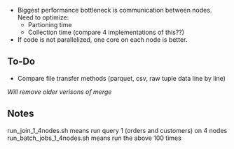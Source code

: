 - Biggest performance bottleneck is communication between nodes. Need to optimize:
    - Partioning time
    - Collection time (compare 4 implementations of this??)
- If code is not parallelized, one core on each node is better. 


## To-Do
- Compare file transfer methods (parquet, csv, raw tuple data line by line)

*Will remove older verisons of merge*


## Notes
run_join_1_4nodes.sh means run query 1 (orders and customers) on 4 nodes
run_batch_jobs_1_4nodes.sh means run the above 100 times